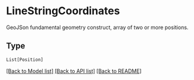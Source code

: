 # LineStringCoordinates

GeoJSon fundamental geometry construct, array of two or more positions.


## Type
```python
List[Position]
```


[[Back to Model list]](../../README.md#models-v2-link) [[Back to API list]](../../README.md#documentation-for-api-endpoints) [[Back to README]](../../README.md)

